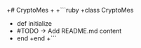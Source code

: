 +# CryptoMes
 +
 +```ruby
 +class CryptoMes
 +  def initialize
 +    #TODO -> Add README.md content
 +  end
 +end
 +```
